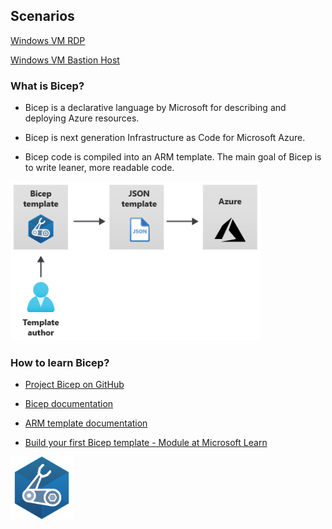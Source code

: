 [Project Bicep on GitHub]: https://github.com/Azure/bicep
[Bicep documentation]: https://docs.microsoft.com/en-us/azure/azure-resource-manager/bicep
[ARM template documentation]: https://docs.microsoft.com/en-us/azure/azure-resource-manager/templates
[Terraform]: https://www.terraform.io
[MS Learn]: https://docs.microsoft.com/en-us/learn/modules/deploy-azure-resources-by-using-bicep-templates


## Scenarios

[Windows VM RDP](scenarios/WindowsVmBastion/) 

[Windows VM Bastion Host](scenarios/WindowsVmBastion) 


### What is Bicep?

* Bicep is a declarative language by Microsoft for describing and deploying Azure resources.

* Bicep is next generation Infrastructure as Code for Microsoft Azure.

* Bicep code is compiled into an ARM template. The main goal of Bicep is to write leaner, more readable code.


<img src="img/bicep-to-json.png" alt="Bicep to json" width="400"/>


### How to learn Bicep?

* [Project Bicep on GitHub][Project Bicep on GitHub]

* [Bicep documentation][Bicep documentation]

* [ARM template documentation][ARM template documentation]

* [Build your first Bicep template - Module at Microsoft Learn][MS Learn]

<img src="img/bicep-logo-256.png" alt="Bicep logo" width="100"/>